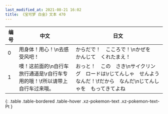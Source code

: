 ```yaml
---
last_modified_at: 2021-08-21 16:02
title: 《宝可梦 白金》文本 470
---
```

| 编号 | 中文 | 日文 |
| ---- | ---- | ---- |
| 0 | 用身体！用心！\n去感受风吧！ | からだで！　こころで！\nかぜを　かんじて　くれたまえ！ |
| 1 | 噢！这前面的\n自行车旅行通道是\r自行车专用的哦！\f所以请带上自行车过来哦。 | おっと！　この　さき\nサイクリング　ロードは\rじてんしゃ　せんよう　なんだ！\fだから　なんだ\nじてんしゃを　もってきてよね |
{: .table .table-bordered .table-hover .xz-pokemon-text .xz-pokemon-text-Pt }